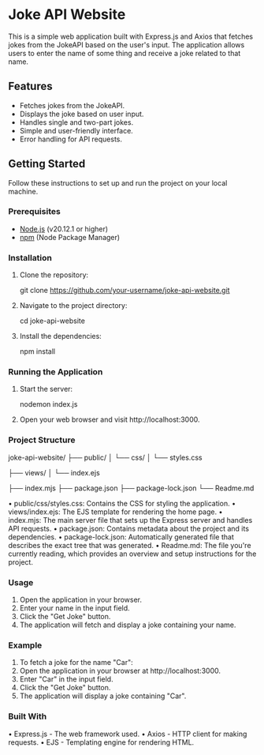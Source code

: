 # Joke API Website

This is a simple web application built with Express.js and Axios that fetches jokes from the JokeAPI based on the user's input. The application allows users to enter the  name  of some thing and receive a joke related to that  name.

## Features

- Fetches jokes from the JokeAPI.
- Displays the joke based on user input.
- Handles single and two-part jokes.
- Simple and user-friendly interface.
- Error handling for API requests.

## Getting Started

Follow these instructions to set up and run the project on your local machine.

### Prerequisites

- [Node.js](https://nodejs.org/) (v20.12.1 or higher)
- [npm](https://www.npmjs.com/) (Node Package Manager)

### Installation

1. Clone the repository:

   git clone https://github.com/your-username/joke-api-website.git

2. Navigate to the project directory:

   cd joke-api-website

3. Install the dependencies:
   
   npm install


### Running the Application

1. Start the server:

   nodemon index.js
                                                                                                                                                                                                     
3. Open your web browser and visit http://localhost:3000.



### Project Structure

joke-api-website/
├── public/
│   └── css/
│       └── styles.css

├── views/
│   └── index.ejs

├── index.mjs
├── package.json
├── package-lock.json
└── Readme.md


•	public/css/styles.css: Contains the CSS for styling the application.
•	views/index.ejs: The EJS template for rendering the home page.
•	index.mjs: The main server file that sets up the Express server and handles API requests.
•	package.json: Contains metadata about the project and its dependencies.
•	package-lock.json: Automatically generated file that describes the exact tree that was generated.
•	Readme.md: The file you're currently reading, which provides an overview and setup instructions for the project.

### Usage
1.	Open the application in your browser.
2.	Enter your name in the input field.
3.	Click the "Get Joke" button.
4.	The application will fetch and display a joke containing your name.


### Example
1.	To fetch a joke for the name "Car":
2.	Open the application in your browser at http://localhost:3000.
3.	Enter "Car" in the input field.
4.	Click the "Get Joke" button.
5.	The application will display a joke containing "Car".


### Built With
•	Express.js - The web framework used.
•	Axios - HTTP client for making requests.
•	EJS - Templating engine for rendering HTML.






